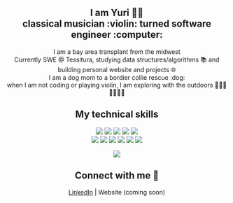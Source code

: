 <div align="center">
  <h2>I am Yuri 👩🏻 <br>classical musician :violin: turned software engineer :computer: </h2>
  I am a bay area transplant from the midwest <br>
  Currently SWE @ Tessitura, studying data structures/algorithms 📚 and building personal website and projects 🌐<br>
  I am a dog mom to a bordier collie rescue :dog: <br>
  when I am not coding or playing violin, I am exploring with the outdoors 🏃🏻‍♀️🚴🏻‍♀️⛺<br>
  
 
 <h2>My technical skills</h2>
  <img src="https://img.shields.io/badge/Python-3776AB?style=for-the-badge&logo=python&logoColor=white">
  <img src="https://img.shields.io/badge/JavaScript-F7DF1E?style=for-the-badge&logo=javascript&logoColor=black">
  <img src="https://img.shields.io/badge/HTML-239120?style=for-the-badge&logo=html5&logoColor=white">
  <img src="https://img.shields.io/badge/CSS-239120?&style=for-the-badge&logo=css3&logoColor=white">
  <img src="https://img.shields.io/badge/Ruby-CC342D?style=for-the-badge&logo=ruby&logoColor=white"><br>
  
  <img src="https://img.shields.io/badge/Flask-000000?style=for-the-badge&logo=flask&logoColor=white">
  <img src="https://img.shields.io/badge/React-20232A?style=for-the-badge&logo=react&logoColor=61DAFB">
  <img src="https://img.shields.io/badge/Node.js-43853D?style=for-the-badge&logo=node-dot-js&logoColor=white">
  <img src="https://img.shields.io/badge/Bootstrap-563D7C?style=for-the-badge&logo=bootstrap&logoColor=white">
  <img src="https://img.shields.io/badge/next.js-000000?style=for-the-badge&logo=next-dot-js&logoColor=white">
  <img src="https://img.shields.io/badge/jQuery-0769AD?style=for-the-badge&logo=jquery&logoColor=white"><br>
  
  
  <img src="https://img.shields.io/badge/PostgreSQL-316192?style=for-the-badge&logo=postgresql&logoColor=white"><br>
  <h2>Connect with me 💬</h2>
  <a href="https://www.linkedin.com/in/yuri-uchida">LinkedIn</a> | <a>Website</a> (coming soon)
</div>



